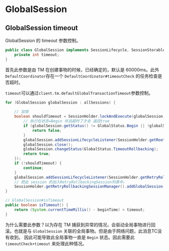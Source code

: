 # GlobalSession

## GlobalSession timeout

GlobalSession 的 timeout 参数控制。

```java
public class GlobalSession implements SessionLifecycle, SessionStorable {
    private int timeout; 
}
```

首先此参数是由 TM 在创建事物的时候，已经确定的，默认是 60000ms。此外`DefaultCoordinator`存在一个 `DefaultCoordinator#timeoutCheck` 的任务检查是否超时。

`timeout`可以通过`client.tm.defaultGlobalTransactionTimeout`参数控制。

```java
for (GlobalSession globalSession : allSessions) {
 
    // 加锁
    boolean shouldTimeout = SessionHolder.lockAndExecute(globalSession, () -> {
        // 执行在状态=Begin 并且超时了才会 返回true
        if (globalSession.getStatus() != GlobalStatus.Begin || !globalSession.isTimeout()) {
            return false;
        }
        globalSession.addSessionLifecycleListener(SessionHolder.getRootSessionManager());
        globalSession.close();
        globalSession.changeStatus(GlobalStatus.TimeoutRollbacking);
        return true;
    });
    if (!shouldTimeout) {
        continue;
    }
    globalSession.addSessionLifecycleListener(SessionHolder.getRetryRollbackingSessionManager());
    // 把此 session 的加入RetryRollbackingSession列表中。
    SessionHolder.getRetryRollbackingSessionManager().addGlobalSession(globalSession);
}

// GlobalSession#isTimeout
public boolean isTimeout() {
    return (System.currentTimeMillis() - beginTime) > timeout;
}
```

为什么需要此参数？以为存在 TM 捕获到异常的情况，会驱动全局事物进行回滚。也就是与 `GlobalSession` 关联的全局事物。但是由于网络问题，此消息TC没有收到。
因此可能导致此全局事物一直是 `Begin` 状态。因此需要此 `timeoutCheck+timeout` 来处理此种情况。
